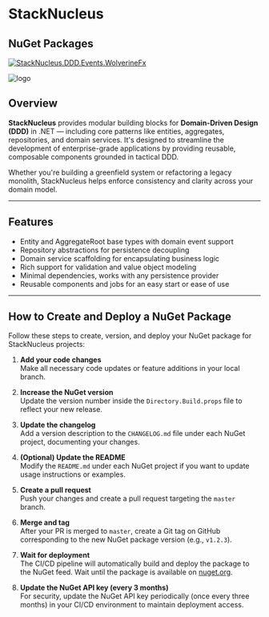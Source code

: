 # StackNucleus

## NuGet Packages

[![StackNucleus.DDD.Events.WolverineFx](https://img.shields.io/nuget/v/StackNucleus.DDD.Events.WolverineFx)](https://www.nuget.org/packages/StackNucleus.DDD.Events.WolverineFx)

![logo](https://github.com/user-attachments/assets/e3b349a6-0c3f-4fba-9f02-b4a94790d445)

## Overview

**StackNucleus** provides modular building blocks for **Domain-Driven Design (DDD)** in .NET — including core patterns like entities, aggregates, repositories, and domain services. It's designed to streamline the development of enterprise-grade applications by providing reusable, composable components grounded in tactical DDD.

Whether you're building a greenfield system or refactoring a legacy monolith, StackNucleus helps enforce consistency and clarity across your domain model.

---

## Features

- Entity and AggregateRoot base types with domain event support
- Repository abstractions for persistence decoupling
- Domain service scaffolding for encapsulating business logic
- Rich support for validation and value object modeling
- Minimal dependencies, works with any persistence provider
- Reusable components and jobs for an easy start or ease of use

---

## How to Create and Deploy a NuGet Package

Follow these steps to create, version, and deploy your NuGet package for StackNucleus projects:

1. **Add your code changes**  
   Make all necessary code updates or feature additions in your local branch.

2. **Increase the NuGet version**  
   Update the version number inside the `Directory.Build.props` file to reflect your new release.

3. **Update the changelog**  
   Add a version description to the `CHANGELOG.md` file under each NuGet project, documenting your changes.

4. **(Optional) Update the README**  
   Modify the `README.md` under each NuGet project if you want to update usage instructions or examples.

5. **Create a pull request**  
   Push your changes and create a pull request targeting the `master` branch.

6. **Merge and tag**  
   After your PR is merged to `master`, create a Git tag on GitHub corresponding to the new NuGet package version (e.g., `v1.2.3`).

7. **Wait for deployment**  
   The CI/CD pipeline will automatically build and deploy the package to the NuGet feed. Wait until the package is available on [nuget.org](https://www.nuget.org/).

8. **Update the NuGet API key (every 3 months)**  
   For security, update the NuGet API key periodically (once every three months) in your CI/CD environment to maintain deployment access.

